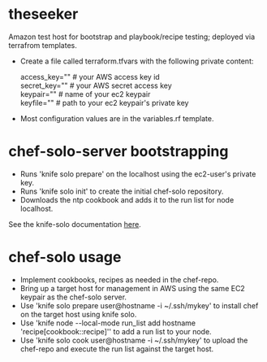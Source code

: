 # theseeker
Amazon test host for bootstrap and playbook/recipe testing; deployed via terrafrom templates.

- Create a file called terraform.tfvars with the following private content:

  access_key="" # your AWS access key id <br />
  secret_key="" # your AWS secret access key <br />
  keypair="" # name of your ec2 keypair <br />
  keyfile="" # path to your ec2 keypair's  private key

- Most configuration values are in the variables.rf template.

# chef-solo-server bootstrapping
- Runs 'knife solo prepare' on the localhost using the ec2-user's private key.
- Runs 'knife solo init' to create the initial chef-solo repository.
- Downloads the ntp cookbook and adds it to the run list for node localhost.

See the knife-solo documentation [here](http://matschaffer.github.io/knife-solo/).

# chef-solo usage
- Implement cookbooks, recipes as needed in the chef-repo.
- Bring up a target host for management in AWS using the same EC2 keypair as the chef-solo server.
- Use 'knife solo prepare user@hostname -i ~/.ssh/mykey' to install chef on the target host using knife solo.
- Use 'knife node --local-mode run_list add hostname 'recipe[cookbook::recipe]'' to add a run list to your node.
- Use 'knife solo cook user@hostname -i ~/.ssh/mykey' to upload the chef-repo and execute the run list against the target host.
